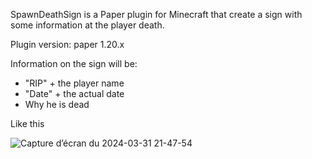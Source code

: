 SpawnDeathSign is a Paper plugin for Minecraft that create a sign with some information at the player death.

Plugin version: paper 1.20.x

Information on the sign will be:
- "RIP" + the player name 
- "Date" + the actual date
- Why he is dead

 Like this

![Capture d’écran du 2024-03-31 21-47-54](https://github.com/vvcraft/SpawnDeathSign/assets/89702096/0dfb0159-60ad-4df6-9499-0de509883533)
